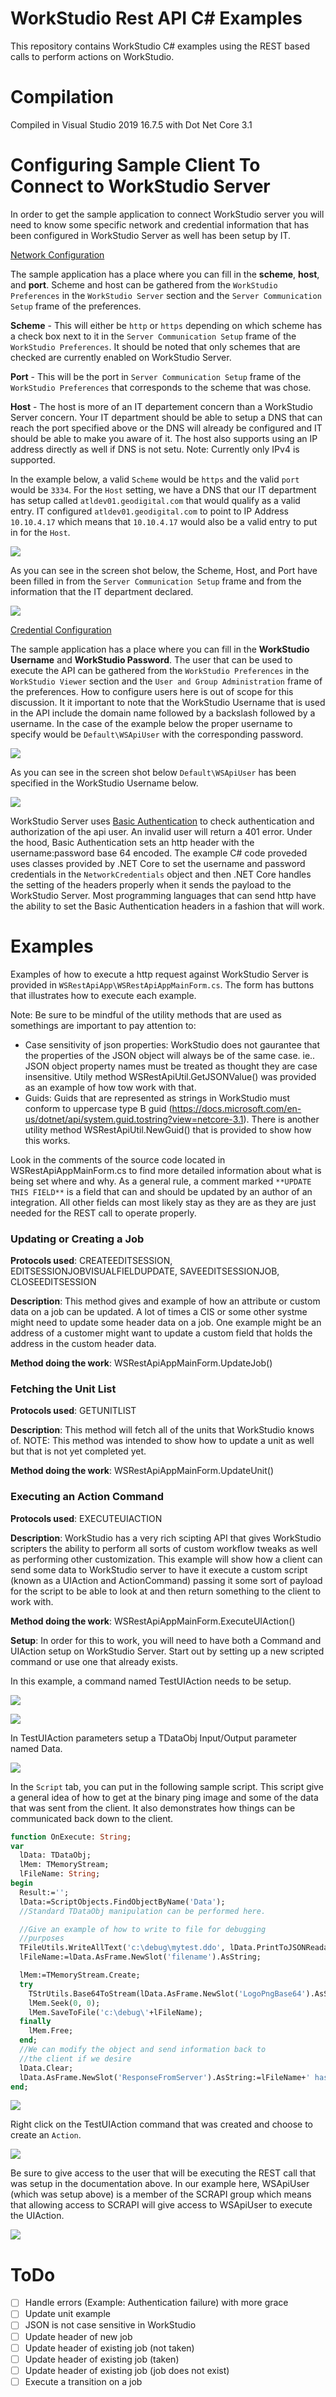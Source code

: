 # WorkStudio Rest API C# Examples

This repository contains WorkStudio C# examples using the REST based calls to perform actions on WorkStudio.


# Compilation

Compiled in Visual Studio 2019 16.7.5 with Dot Net Core 3.1


# Configuring Sample Client To Connect to WorkStudio Server

In order to get the sample application to connect WorkStudio server you will need to know some specific network and credential information that has been configured in WorkStudio Server as well has been setup by IT.

<u>Network Configuration</u>

The sample application has a place where you can fill in the **scheme**, **host**, and **port**.  Scheme and host can be gathered from the `WorkStudio Preferences` in the `WorkStudio Server` section and the `Server Communication Setup` frame of the preferences.

**Scheme** - This will either be `http` or `https` depending on which scheme has a check box next to it in the `Server Communication Setup` frame of the `WorkStudio Preferences`.  It should be noted that only schemes that are checked are currently enabled on WorkStudio Server.

**Port** - This will be the port in `Server Communication Setup` frame of the `WorkStudio Preferences` that corresponds to the scheme that was chose.

**Host** - The host is more of an IT departement concern than a WorkStudio Server concern.  Your IT department should be able to setup a DNS that can reach the port specified above or the DNS will already be configured and IT should be able to make you aware of it.  The host also supports using an IP address directly as well if DNS is not setu. Note: Currently only IPv4 is supported.

In the example below, a valid `Scheme` would be `https` and the valid `port` would be `3334`.  For the `Host` setting, we have a DNS that our IT department has setup called `atldev01.geodigital.com` that would qualify as a valid entry.  IT configured `atldev01.geodigital.com` to point to IP Address `10.10.4.17` which means that `10.10.4.17` would also be a valid entry to put in for the `Host`.

![](images/WSCommunicationSetup.png)

As you can see in the screen shot below, the Scheme, Host, and Port have been filled in from the `Server Communication Setup` frame and from the information that the IT department declared.

![](images/WorkStudioServerConnectionInformation.png)

<u>Credential Configuration</u>

The sample application has a place where you can fill in the **WorkStudio Username** and **WorkStudio Password**.  The user that can be used to execute the API can be gathered from the `WorkStudio Preferences` in the `WorkStudio Viewer` section and the `User and Group Administration` frame of the preferences.  How to configure users here is out of scope for this discussion.  It it important to note that the WorkStudio Username that is used in the API include the domain name followed by a backslash followed by a username.  In the case of the example below the proper username to specify would be `Default\WSApiUser` with the corresponding password.

![](images/UserAndGroupAdministration.png)

As you can see in the screen shot below `Default\WSApiUser` has been specified in the WorkStudio Username below.

![](images/Credentials.png)

WorkStudio Server uses [Basic Authentication](https://en.wikipedia.org/wiki/Basic_access_authentication) to check authentication and authorization of the api user.  An invalid user will return a 401 error.  Under the hood, Basic Authentication sets an http header with the username:password base 64 encoded.  The example C# code proveded uses classes provided by .NET Core to set the username and password credentials in the `NetworkCredentials` object and then .NET Core handles the setting of the headers properly when it sends the payload to the WorkStudio Server.  Most programming languages that can send http have the ability to set the Basic Authentication headers in a fashion that will work.

# Examples

Examples of how to execute a http request against WorkStudio Server is provided in `WSRestApiApp\WSRestApiAppMainForm.cs`.  The form has buttons that illustrates how to execute each example.

Note: Be sure to be mindful of the utility methods that are used as somethings are important to pay attention to:
* Case sensitivity of json properties:  WorkStudio does not gaurantee that the properties of the JSON object will always be of the same case.  ie.. JSON object property names must be treated as thought they are case insensitive.  Utily method WSRestApiUtil.GetJSONValue() was provided as an example of how tow work with that.
* Guids: Guids that are represented as strings in WorkStudio must conform to uppercase type B guid (https://docs.microsoft.com/en-us/dotnet/api/system.guid.tostring?view=netcore-3.1).  There is another utility method WSRestApiUtil.NewGuid() that is provided to show how this works.

Look in the comments of the source code located in WSRestApiAppMainForm.cs to find more detailed information about what is being set where and why.  As a general rule, a comment marked `**UPDATE THIS FIELD**` is a field that can and should be updated by an author of an integration.  All other fields can most likely stay as they are as they are just needed for the REST call to operate properly.


### Updating or Creating a Job

**Protocols used**: CREATEEDITSESSION, EDITSESSIONJOBVISUALFIELDUPDATE, SAVEEDITSESSIONJOB, CLOSEEDITSESSION

**Description**: This method gives and example of how an attribute or custom data on a job can be updated.  A lot of times a CIS or some other systme might need to update some header data on a job.  One example might be an address of a customer might want to update a custom field that holds the address in the custom header data.

**Method doing the work**: WSRestApiAppMainForm.UpdateJob()


### Fetching the Unit List

**Protocols used**: GETUNITLIST

**Description**: This method will fetch all of the units that WorkStudio knows of.  NOTE: This method was intended to show how to update a unit as well but that is not yet completed yet.

**Method doing the work**: WSRestApiAppMainForm.UpdateUnit()

### Executing an Action Command

**Protocols used**: EXECUTEUIACTION

**Description**: WorkStudio has a very rich scipting API that gives WorkStudio scripters the ability to perform all sorts of custom workflow tweaks as well as performing other customization.  This example will show how a client can send some data to WorkStudio server to have it execute a custom script (known as a UIAction and ActionCommand) passing it some sort of payload for the script to be able to look at and then return something to the client to work with.

**Method doing the work**: WSRestApiAppMainForm.ExecuteUIAction()

**Setup**: In order for this to work, you will need to have both a Command and UIAction setup on WorkStudio Server.  Start out by setting up a new scripted command or use one that already exists.

In this example, a command named TestUIAction needs to be setup.

![](images/NewScriptedCommand.png)

![](images/ScriptedCommandProperties.png)

In TestUIAction parameters setup a TDataObj Input/Output parameter named Data.

![](images/ScriptedCommandParameters.png)

In the `Script` tab, you can put in the following sample script.  This script give a general idea of how to get at the binary ping image and some of the data that was sent from the client.  It also demonstrates how things can be communicated back down to the client.

```Pascal
function OnExecute: String;
var
  lData: TDataObj;
  lMem: TMemoryStream;
  lFileName: String;
begin
  Result:='';
  lData:=ScriptObjects.FindObjectByName('Data');
  //Standard TDataObj manipulation can be performed here.

  //Give an example of how to write to file for debugging
  //purposes
  TFileUtils.WriteAllText('c:\debug\mytest.ddo', lData.PrintToJSONReadable);
  lFileName:=lData.AsFrame.NewSlot('filename').AsString;

  lMem:=TMemoryStream.Create;
  try
    TStrUtils.Base64ToStream(lData.AsFrame.NewSlot('LogoPngBase64').AsString, lMem);
    lMem.Seek(0, 0);
    lMem.SaveToFile('c:\debug\'+lFileName);
  finally
    lMem.Free;
  end;
  //We can modify the object and send information back to
  //the client if we desire
  lData.Clear;
  lData.AsFrame.NewSlot('ResponseFromServer').AsString:=lFileName+' has been processed at '+DateTimeToStr(TDateTimeCntx.InternalNow);
end;
```

![](images/ScriptedCommandScript.png)

Right click on the TestUIAction command that was created and choose to create an `Action`.

![](images/CreateAction.png)

Be sure to give access to the user that will be executing the REST call that was setup in the documentation above.  In our example here, WSApiUser (which was setup above) is a member of the SCRAPI group which means that allowing access to SCRAPI will give access to WSApiUser to execute the UIAction.

![](images/SetActionPermissions.png)

# ToDo

- [ ] Handle errors (Example: Authentication failure) with more grace
- [ ] Update unit example
- [ ] JSON is not case sensitive in WorkStudio
- [ ] Update header of new job
- [ ] Update header of existing job (not taken)
- [ ] Update header of existing job (taken)
- [ ] Update header of existing job (job does not exist)
- [ ] Execute a transition on a job

